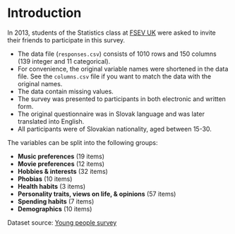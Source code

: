 # Introduction

In 2013, students of the Statistics class at [FSEV UK](https://fses.uniba.sk/en/) were asked to invite their friends to participate in this survey.

- The data file (`responses.csv`) consists of 1010 rows and 150 columns (139 integer and 11 categorical).
- For convenience, the original variable names were shortened in the data file. See the `columns.csv` file if you want to match the data with the original names.
- The data contain missing values.
- The survey was presented to participants in both electronic and written form.
- The original questionnaire was in Slovak language and was later translated into English.
- All participants were of Slovakian nationality, aged between 15-30.

The variables can be split into the following groups:

- **Music preferences** (19 items)
- **Movie preferences** (12 items)
- **Hobbies & interests** (32 items)
- **Phobias** (10 items)
- **Health habits** (3 items)
- **Personality traits, views on life, & opinions** (57 items)
- **Spending habits** (7 items)
- **Demographics** (10 items)



Dataset source: [Young people survey](https://www.kaggle.com/miroslavsabo/young-people-survey/data)